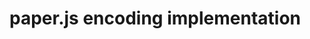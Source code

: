 <!-- meh -->
<script src='https://cdnjs.cloudflare.com/ajax/libs/paper.js/0.12.2/paper-full.min.js'></script>

# paper.js encoding implementation

<canvas id="myCanvas" width="600" height="600" resize></canvas>

 


<script type="text/javascript">
window.onload = function() {
	paper.setup('myCanvas');
	with (paper) {
		
		const BASE = 6;
const LEGEND = 1;
const hex_aspect = Math.sin(2.0 * Math.PI / 3.0);

const R = 300;
const rd = R / 15.0;


function color(r, g, b) {
    return new Color(r / 255.0, g / 255.0, b / 255.0);
}
const pal = [
    'rgba(0,0,0)',
    color(193, 24, 39),
    color(255, 227, 0),
    color(31, 75, 149),

    color(174, 185, 184),
    color(239, 237, 220),
    color(165, 213, 236),
];


function drawPixel(r, value, bits_pal) {
    // r/=hex_aspect;
    var th = r * 0.35;
    var angle_deg = 30 + value * 60;

    var sign = value == 3 || value == 4 ? 1 : -1;
    const skew = 0;//0.5*th/hex_aspect;// * sign;

    var path = new Path();
    path.add(new Point(-th / 2, -r / 2));
    path.add(new Point(th / 2, -r / 2 + skew));
    path.add(new Point(th / 2, r / 2 + skew));
    path.add(new Point(-th / 2, r / 2));
    path.closed = true;

    var hex = drawHex(0, 0, r / hex_aspect / 2);
    hex.fillColor = path.fillColor = {
        gradient: {
            stops: [bits_pal[(value + 1) % bits_pal.length], 
            bits_pal[(value) % bits_pal.length]]
        },
        origin: [0, -r / 2],
        destination: [0, r / 2]
    }
    path.fillColor = bits_pal[(value + 1) % bits_pal.length];


    hex.rotate(angle_deg);
    path.rotate(120 + angle_deg);
    return new Group([hex, path]);//Group([path, hex]);
}

if (LEGEND) {
    const r_legend = 30;
    for (var i = 0; i < BASE; i++) {
        pixel = drawPixel(r_legend / 2, i, pal);
        pixel.position = new Point(r_legend * (2 + i), r_legend * 2);
    }
}


const _digits = [1, 2, 3, 4, 0, 1, 2, 3, 4, 5, 0, 0, 3, 1, 2, 0, 3, 4, 5, 0, 1, 2, 0, 3, 4, 5, 0, 1, 2, 3, 4, 5, 0]

function drawSectorHalf(digits, bits_pal) {


    var n = 0;
    var group = new Group(
        //     new Path.Circle({
        //     center: [0, 0],
        //     radius: 2,
        //     fillColor: 'red'
        // })
    );

    for (var row = 0; row < 30; row++) {
        for (var j = row / 2; j < row; j++) {
            if (n < digits.length) {

                const ci = digits[n]; //digit corresponds to color and rotation 

                // following the grid
                var x = rd + (j) * rd - rd * (row % 2) * 0.5 - Math.ceil(rd * row / 2);
                var y = hex_aspect * ((row + 2) * rd);


                pixel = drawPixel(rd, ci, bits_pal, false);
                pixel.position = new Point(x, y);
                group.addChild(pixel)

            }
            n++;
        }

    }


    sector = new SymbolDefinition(group, true);

    return sector;

}

sector = drawSectorHalf(_digits, pal)
center = view.size / 2;
for (var i = 0; i < 12; i++) {
    instance = sector.place();
    if (i % 2 == 0) {
        instance.scale(-1, 1)
    }
    instance.pivot = new Point(0, 0);
    instance.rotate(30 * i - 30 * (i % 2));
    instance.position = center;

}


function drawHex(x, y, d) {
    var path = new Path();
    for (var i = 0; i < 6; i++) {
        var angle = i * Math.PI / 3.0;
        _p = new Point(d * Math.cos(angle), d * Math.sin(angle));
        path.add(_p);
    }
    path.closed = true;
    return path;
}
		
		
		view.draw();
		
		
	}
}
</script>
